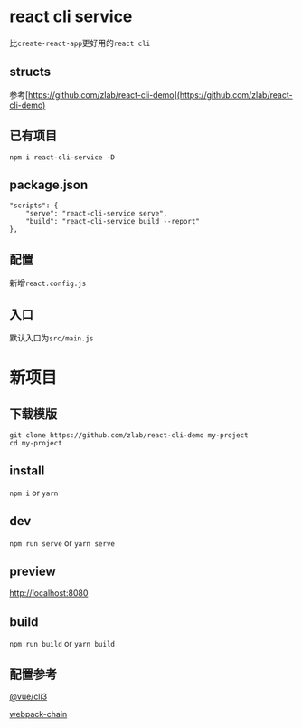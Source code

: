 # react cli service

比`create-react-app`更好用的`react cli`

## structs
参考[https://github.com/zlab/react-cli-demo](https://github.com/zlab/react-cli-demo)

## 已有项目
```
npm i react-cli-service -D
``` 

## package.json
```
"scripts": {
    "serve": "react-cli-service serve",
    "build": "react-cli-service build --report"
},
```

## 配置
新增`react.config.js`

## 入口
默认入口为`src/main.js`

# 新项目
## 下载模版
```
git clone https://github.com/zlab/react-cli-demo my-project
cd my-project
```

## install
`npm i` or `yarn`

## dev
`npm run serve` or `yarn serve`

## preview
[http://localhost:8080](http://localhost:8080)

## build
`npm run build` or `yarn build`

## 配置参考
[@vue/cli3](https://cli.vuejs.org/zh/config/)

[webpack-chain](https://github.com/neutrinojs/webpack-chain)

